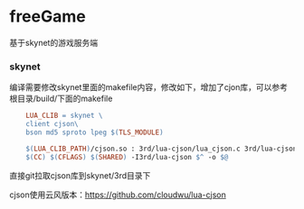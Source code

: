 # freeGame
基于skynet的游戏服务端

### skynet
编译需要修改skynet里面的makefile内容，修改如下，增加了cjon库，可以参考根目录/build/下面的makefile

```makefile
    LUA_CLIB = skynet \
    client cjson\
    bson md5 sproto lpeg $(TLS_MODULE)
```

```makefile
    $(LUA_CLIB_PATH)/cjson.so : 3rd/lua-cjson/lua_cjson.c 3rd/lua-cjson/fpconv.c 3rd/lua-cjson/strbuf.c | $(LUA_CLIB_PATH)
	$(CC) $(CFLAGS) $(SHARED) -I3rd/lua-cjson $^ -o $@ 
```

直接git拉取cjson库到skynet/3rd目录下

cjson使用云风版本：https://github.com/cloudwu/lua-cjson

